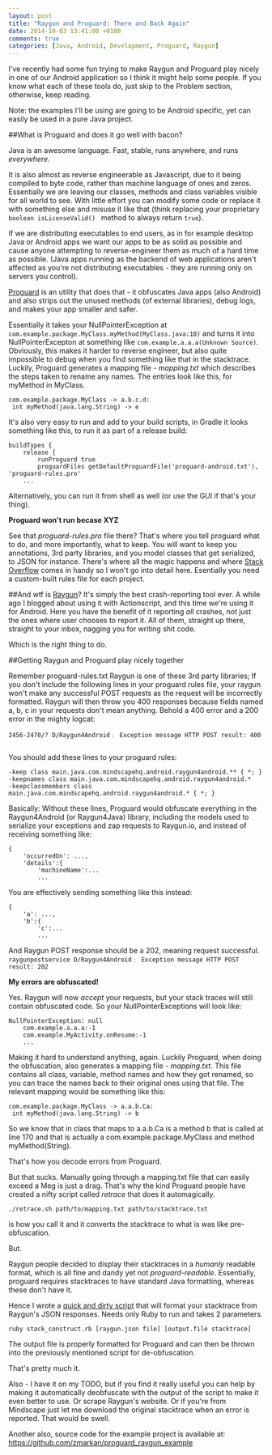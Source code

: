 ```yaml
---
layout: post
title: "Raygun and Proguard: There and Back Again"
date: 2014-10-03 13:41:00 +0100
comments: true
categories: [Java, Android, Development, Proguard, Raygun]
---
```

I've recently had some fun trying to make Raygun and Proguard play nicely in one of our Android application so I think it might help some people.
If you know what each of these tools do, just skip to the Problem section, otherwise, keep reading.

Note: the examples I'll be using are going to be Android specific, yet can easily be used in a pure Java project.

##What is Proguard and does it go well with bacon?

Java is an awesome language. Fast, stable, runs anywhere, and runs *everywhere*.

It is also almost as reverse engineerable as Javascript, due to it being compiled to byte code, rather than machine language of ones and zeros.
Essentially we are leaving our classes, methods and class variables visible for all world to see. With little effort you can modify some code or replace it with something else and misuse it like that  (think replacing your proprietary ```boolean isLicenseValid() ``` method to always return ```true```).

If we are distributing executables to end users, as in for example desktop Java or Android apps we want our apps to be as solid as possible and cause anyone attempting to reverse-engineer them as much of a hard time as possible. (Java apps running as the backend of web applications aren't affected as you're not distributing executables - they are running only on servers you control).

[Proguard](http://proguard.sourceforge.net/) is an utility that does that - it obfuscates Java apps (also Android) and also strips out the unused methods (of external libraries), debug logs, and makes your app smaller and safer.

Essentially it takes your NullPointerException
at ```com.example.package.MyClass.myMethod(MyClass.java:10)``` and turns it into NullPointerExcepton at something like ```com.example.a.a.a(Unknown Source)```.
Obviously, this makes it harder to reverse engineer, but also quite impossible to debug when you find something like that in the stacktrace.
Luckily, Proguard generates a mapping file - *mapping.txt* which describes the steps taken to rename any names. The entries look like this, for myMethod in MyClass.

```
com.example.package.MyClass -> a.b.c.d:
 int myMethod(java.lang.String) -> e
```

It's also very easy to run and add to your build scripts, in Gradle it looks something like this, to run it as part of a release build:

```
buildTypes {
    release {
        runProguard true
        proguardFiles getDefaultProguardFile('proguard-android.txt'), 'proguard-rules.pro'
    ...
```
Alternatively, you can run it from shell as well (or use the GUI if that's your thing).

**Proguard won't run becase XYZ**

See that *proguard-rules.pro* file there? That's where you tell proguard what to do, and more importantly, what to keep.
You will want to keep you annotations, 3rd party libraries, and you model classes that get serialized, to JSON for instance. There's where all the magic happens and where [Stack Overflow](http://stackoverflow.com/search?q=proguard) comes in handy so I won't go into detail here. Esentially you need a custom-built rules file for each project.

##And wtf is [Raygun](http://raygun.io)?
It's simply the best crash-reporting tool ever. A while ago I blogged about using it with Actionscript, and this time we're using it for Android.
Here you have the benefit of it reporting *all* crashes, not just the ones where user chooses to report it. All of them, straight up there, straight to your inbox, nagging you for writing shit code.

Which is the right thing to do.

##Getting Raygun and Proguard play nicely together

Remember proguard-rules.txt Raygun is one of these 3rd party libraries; If you don't include the following lines in your proguard rules file, your raygun won't make any successful POST requests as the request will be incorrectly formatted. Raygun will then throw you 400 responses because fields named a, b, c in your requests don't mean anything.
Behold a 400 error and a 200 error in the mighty logcat:

```
2456-2470/? D/Raygun4Android﹕ Exception message HTTP POST result: 400


```

You should add these lines to your proguard rules:

```
-keep class main.java.com.mindscapehq.android.raygun4android.** { *; }
-keepnames class main.java.com.mindscapehq.android.raygun4android.*
-keepclassmembers class main.java.com.mindscapehq.android.raygun4android.* { *; }
```

Basically: Without these lines, Proguard would obfuscate everything in the Raygun4Android (or Raygun4Java) library, including the models used to serialize your exceptions and zap requests to Raygun.io, and instead of receiving something like:

```
{
    'occurredOn': ...,
    'details':{
        'machineName':...
        ...
```
You are effectively sending something like this instead:

```
{
    'a': ...,
    'b':{
        'c':...
        ...
```

And Raygun POST response should be a 202, meaning request successful.
```raygunpostservice D/Raygun4Android﹕ Exception message HTTP POST result: 202```

**My errors are obfuscated!**

Yes. Raygun will now *accept* your requests, but your stack traces will still contain obfuscated code.
So your NullPointerExceptions will look like:

```
NullPointerException: null
    com.example.a.a.a:-1
    com.example.MyActivity.onResume:-1
    ...
```
Making it hard to understand anything, again.
Luckily Proguard, when doing the obfuscation, also generates a mapping file - *mapping.txt*. This file contains all class, variable, method names and how they got renamed, so you can trace the names back to their original ones using that file. The relevant mapping would be something like this:

```
com.example.package.MyClass -> a.a.b.Ca:
 int myMethod(java.lang.String) -> b
```
So we know that in class that maps to a.a.b.Ca is a method b that is called at line 170 and that is actually a com.example.package.MyClass and method myMethod(String).

That's how you decode errors from Proguard.

But that sucks. Manually going through a mapping.txt file that can easily exceed a Meg is just a drag. That's why the kind Proguard people have created a nifty script called *retrace* that does it automagically.

```
./retrace.sh path/to/mapping.txt path/to/stacktrace.txt
```
is how you call it and it converts the stacktrace to what is was like pre-obfuscation.

But.

Raygun people decided to display their stacktraces in a *humanly* readable format, which is all fine and dandy yet not *proguard-readable*. Essentially, proguard requires stacktraces to have standard Java formatting, whereas these don't have it.

Hence I wrote a [quick and dirty script](https://github.com/DigitalInnovation/raygun_proguard) that will format your stacktrace from Raygun's JSON responses. Needs only Ruby to run and takes 2 parameters.

```
ruby stack_construct.rb [raygun.json file] [output.file stacktrace]
```
The output file is properly formatted for Proguard and can then be thrown into the previously mentioned script for de-obfuscation.

That's pretty much it.

Also - I have it on my TODO, but if you find it really useful you can help by making it automatically deobfuscate with the output of the script to make it even better to use. Or scrape Raygun's website. Or if you're from Mindscape just let me download the original stacktrace when an error is reported. That would be swell.

Another also, source code for the example project is available at: https://github.com/zmarkan/proguard_raygun_example
